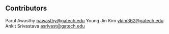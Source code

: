 Contributors
------------
Parul Awasthy <pawasthy@gatech.edu>
Young Jin Kim <ykim362@gatech.edu>
Ankit Srivastava <asrivast@gatech.edu>
